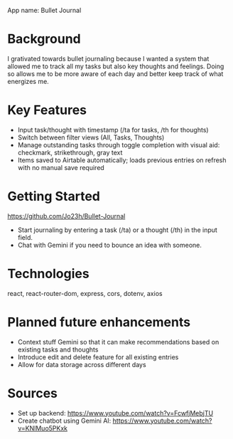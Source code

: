 App name: Bullet Journal

# Background
I grativated towards bullet journaling because I wanted a system that allowed me to track all my tasks but also key thoughts and feelings. Doing so allows me to be more aware of each day and better keep track of what energizes me.

# Key Features
- Input task/thought with timestamp (/ta for tasks, /th for thoughts)
- Switch between filter views (All, Tasks, Thoughts) 
- Manage outstanding tasks through toggle completion with visual aid: checkmark, strikethrough, gray text
- Items saved to Airtable automatically; loads previous entries on refresh with no manual save required

# Getting Started
https://github.com/Jo23h/Bullet-Journal

- Start journaling by entering a task (/ta) or a thought (/th) in the input field. 
- Chat with Gemini if you need to bounce an idea with someone. 

# Technologies
react, react-router-dom, express, cors, dotenv, axios

# Planned future enhancements 
- Context stuff Gemini so that it can make recommendations based on existing tasks and thoughts
- Introduce edit and delete feature for all existing entries 
- Allow for data storage across different days 

# Sources
- Set up backend: https://www.youtube.com/watch?v=FcwfjMebjTU
- Create chatbot using Gemini AI: https://www.youtube.com/watch?v=KNlMuo5PKxk
